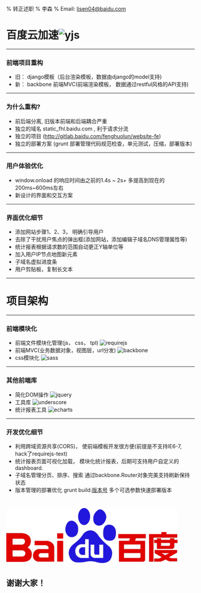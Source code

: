 % 转正述职
% 李森
% Email: lisen04@baidu.com

# 百度云加速![yjs](http://static-fhl-rd.baidu.com/static/app/images/logo-w.png)

- - -

### 前端项目重构

- 旧： django模板（后台渲染模板，数据由django的model支持)
- 新： backbone 前端MVC(前端渲染模板， 数据通过restful风格的API支持)

     
- - -

### 为什么重构?

- 前后端分离, 旧版本前端和后端耦合严重
- 独立的域名 static_fhl.baidu.com , 利于请求分流	
- 独立的项目  (http://gitlab.baidu.com/fenghuolun/website-fe)
- 独立的部署方案 (grunt 部署管理代码规范检查，单元测试，压缩，部署版本)

- - -

### 用户体验优化

- window.onload 的响应时间由之前的1.4s ~ 2s+ 多提高到现在的200ms~600ms左右
- 新设计的界面和交互方案

- - -

### 界面优化细节

- 添加网站步骤1、2、3， 明确引导用户
- 去除了干扰用户焦点的弹出框(添加网站，添加编辑子域名DNS管理属性等)
- 统计报表根据请求数的范围自动更正Y轴单位等
- 加入用户IP节点地图新元素
- 子域名虚拟进度条
- 用户剪贴板，复制长文本
  
- - -

# 项目架构

- - -

### 前端模块化

-  前端文件模块化管理(js， css， tpl) ![requirejs](http://requirejs.org/i/logo.png)
-  前端MVC(业务数据对象，视图层，url分发) ![backbone](http://cdn.code.baidu.com/imgs/backbone.js.png)
-  css模块化 ![sass](http://sass-lang.com/assets/img/logos/logo-235e394c.png)

- - -

### 其他前端库

-  简化DOM操作 ![jquery](http://cdn.code.baidu.com/imgs/jquery.png)
-  工具库 ![underscore](http://cdn.code.baidu.com/imgs/underscore.js.png)
-  统计报表工具 ![echarts](http://echarts.baidu.com/doc/asset/img/echarts-logo.png)


- - -

### 开发优化细节

- 利用跨域资源共享(CORS)， 使前端模板开发很方便(前提是不支持IE6-7, hack了requirejs-text)
- 统计报表页面可视化加载， 模块化统计报表，后期可支持用户自定义的dashboard.
- 子域名管理分页、排序、搜索 通过backbone.Router对象完美支持刷新保持状态
- 版本管理的部署优化 grunt build:[版本号](major.minor.bugfix) 多个可选参数快速部署版本


# ![baidu](images/baidu_logo.gif)  

## 谢谢大家！




